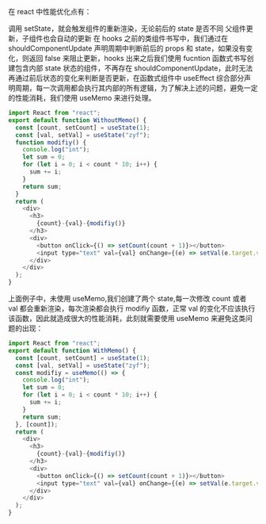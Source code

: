 在 react 中性能优化点有：

调用 setState，就会触发组件的重新渲染，无论前后的 state 是否不同
父组件更新，子组件也会自动的更新
在 hooks 之前的类组件书写中，我们通过在 shouldComponentUpdate 声明周期中判断前后的 props 和 state，如果没有变化，则返回 false 来阻止更新，hooks 出来之后我们使用 fucntion 函数式书写创建包含内部 state 状态的组件，不再存在 shouldComponentUpdate，此时无法再通过前后状态的变化来判断是否更新，在函数式组件中 useEffect 综合部分声明周期，每一次调用都会执行其内部的所有逻辑，为了解决上述的问题，避免一定的性能消耗，我们使用 useMemo 来进行处理。

```js
import React from "react";
export default function WithoutMemo() {
  const [count, setCount] = useState(1);
  const [val, setVal] = useState("zyf");
  function modifiy() {
    console.log("int");
    let sum = 0;
    for (let i = 0; i < count * 10; i++) {
      sum += i;
    }
    return sum;
  }
  return (
    <div>
      <h3>
        {count}-{val}-{modifiy()}
      </h3>
      <div>
        <button onClick={() => setCount(count + 1)}></button>
        <input type="text" val={val} onChange={(e) => setVal(e.target.value)} />
      </div>
    </div>
  );
}
```

上面例子中，未使用 useMemo,我们创建了两个 state,每一次修改 count 或者 val 都会重新渲染，每次渲染都会执行 modifiy 函数，正常 val 的变化不应该执行该函数，因此就造成很大的性能消耗，此刻就需要使用 useMemo 来避免这类问题的出现：

```js
import React from "react";
export default function WithMemo() {
  const [count, setCount] = useState(1);
  const [val, setVal] = useState("zyf");
  const modifiy = useMemo(() => {
    console.log("int");
    let sum = 0;
    for (let i = 0; i < count * 10; i++) {
      sum += i;
    }
    return sum;
  }, [count]);
  return (
    <div>
      <h3>
        {count}-{val}-{modifiy()}
      </h3>
      <div>
        <button onClick={() => setCount(count + 1)}></button>
        <input type="text" val={val} onChange={(e) => setVal(e.target.value)} />
      </div>
    </div>
  );
}
```
